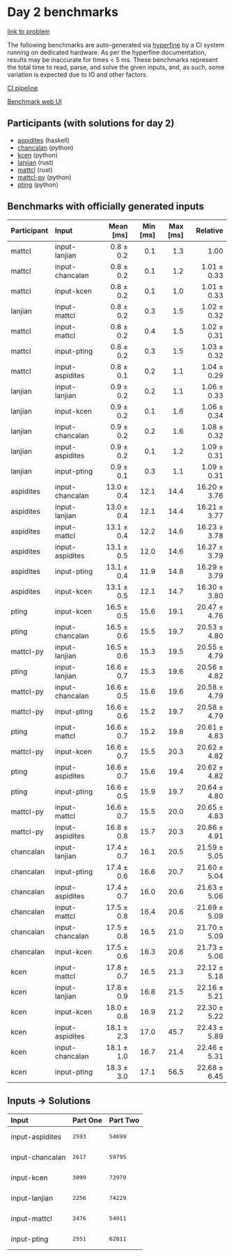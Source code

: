 # Day 2 benchmarks

[link to problem](https://adventofcode.com/2023/day/2)

The following benchmarks are auto-generated via
[hyperfine](https://github.com/sharkdp/hyperfine) by a CI system running on
dedicated hardware. As per the hyperfine documentation, results may be
inaccurate for times < 5 ms. These benchmarks represent the total time to read,
parse, and solve the given inputs, and, as such, some variation is expected due
to IO and other factors.

[CI pipeline](http://ci.papercode.net:8080/teams/main/pipelines/aoc2023)

[Benchmark web UI](https://aoc.ancalagon.black)


## Participants (with solutions for day 2)

- [aspidites](https://github.com/aspidites/aoc2023) (haskell)
- [chancalan](https://github.com/chancalan/aoc2023) (python)
- [kcen](https://github.com/kcen/aoc2023) (python)
- [lanjian](https://github.com/lanjian/aoc-2023) (rust)
- [mattcl](https://github.com/mattcl/aoc2023) (rust)
- [mattcl-py](https://github.com/mattcl/aoc2023-py) (python)
- [pting](https://github.com/pting/aoc2023) (python)


## Benchmarks with officially generated inputs

| Participant | Input | Mean [ms] | Min [ms] | Max [ms] | Relative |
|:---|:---|---:|---:|---:|---:|
| mattcl | input-lanjian | 0.8 ± 0.2 | 0.1 | 1.3 | 1.00 |
| mattcl | input-chancalan | 0.8 ± 0.2 | 0.1 | 1.2 | 1.01 ± 0.33 |
| mattcl | input-kcen | 0.8 ± 0.2 | 0.1 | 1.0 | 1.01 ± 0.33 |
| lanjian | input-mattcl | 0.8 ± 0.2 | 0.3 | 1.5 | 1.02 ± 0.32 |
| mattcl | input-mattcl | 0.8 ± 0.2 | 0.4 | 1.5 | 1.02 ± 0.31 |
| mattcl | input-pting | 0.8 ± 0.2 | 0.3 | 1.5 | 1.03 ± 0.32 |
| mattcl | input-aspidites | 0.8 ± 0.1 | 0.2 | 1.1 | 1.04 ± 0.29 |
| lanjian | input-lanjian | 0.9 ± 0.2 | 0.2 | 1.1 | 1.06 ± 0.33 |
| lanjian | input-kcen | 0.9 ± 0.2 | 0.1 | 1.6 | 1.06 ± 0.34 |
| lanjian | input-chancalan | 0.9 ± 0.2 | 0.2 | 1.6 | 1.08 ± 0.32 |
| lanjian | input-aspidites | 0.9 ± 0.2 | 0.1 | 1.2 | 1.09 ± 0.31 |
| lanjian | input-pting | 0.9 ± 0.1 | 0.3 | 1.1 | 1.09 ± 0.31 |
| aspidites | input-chancalan | 13.0 ± 0.4 | 12.1 | 14.4 | 16.20 ± 3.76 |
| aspidites | input-lanjian | 13.0 ± 0.4 | 12.1 | 14.4 | 16.21 ± 3.77 |
| aspidites | input-mattcl | 13.1 ± 0.4 | 12.2 | 14.6 | 16.23 ± 3.78 |
| aspidites | input-aspidites | 13.1 ± 0.5 | 12.0 | 14.6 | 16.27 ± 3.79 |
| aspidites | input-pting | 13.1 ± 0.4 | 11.9 | 14.8 | 16.29 ± 3.79 |
| aspidites | input-kcen | 13.1 ± 0.5 | 12.1 | 14.7 | 16.30 ± 3.80 |
| pting | input-kcen | 16.5 ± 0.5 | 15.6 | 19.1 | 20.47 ± 4.76 |
| pting | input-chancalan | 16.5 ± 0.6 | 15.5 | 19.7 | 20.53 ± 4.80 |
| mattcl-py | input-lanjian | 16.5 ± 0.6 | 15.3 | 19.5 | 20.55 ± 4.79 |
| pting | input-lanjian | 16.6 ± 0.7 | 15.3 | 19.6 | 20.56 ± 4.82 |
| mattcl-py | input-chancalan | 16.6 ± 0.5 | 15.6 | 19.6 | 20.58 ± 4.79 |
| mattcl-py | input-pting | 16.6 ± 0.6 | 15.2 | 19.7 | 20.58 ± 4.79 |
| pting | input-mattcl | 16.6 ± 0.7 | 15.2 | 19.8 | 20.61 ± 4.83 |
| mattcl-py | input-kcen | 16.6 ± 0.7 | 15.5 | 20.3 | 20.62 ± 4.82 |
| pting | input-aspidites | 16.6 ± 0.7 | 15.6 | 19.4 | 20.62 ± 4.82 |
| pting | input-pting | 16.6 ± 0.5 | 15.9 | 19.7 | 20.64 ± 4.80 |
| mattcl-py | input-mattcl | 16.6 ± 0.7 | 15.5 | 20.0 | 20.65 ± 4.83 |
| mattcl-py | input-aspidites | 16.8 ± 0.8 | 15.7 | 20.3 | 20.86 ± 4.91 |
| chancalan | input-lanjian | 17.4 ± 0.7 | 16.1 | 20.5 | 21.59 ± 5.05 |
| chancalan | input-pting | 17.4 ± 0.6 | 16.6 | 20.7 | 21.60 ± 5.04 |
| chancalan | input-aspidites | 17.4 ± 0.7 | 16.0 | 20.6 | 21.63 ± 5.06 |
| chancalan | input-mattcl | 17.5 ± 0.8 | 16.4 | 20.6 | 21.69 ± 5.09 |
| chancalan | input-chancalan | 17.5 ± 0.8 | 16.5 | 21.0 | 21.70 ± 5.09 |
| chancalan | input-kcen | 17.5 ± 0.6 | 16.3 | 20.6 | 21.73 ± 5.06 |
| kcen | input-mattcl | 17.8 ± 0.7 | 16.5 | 21.3 | 22.12 ± 5.18 |
| kcen | input-lanjian | 17.8 ± 0.9 | 16.8 | 21.5 | 22.16 ± 5.21 |
| kcen | input-kcen | 18.0 ± 0.8 | 16.9 | 21.2 | 22.30 ± 5.22 |
| kcen | input-aspidites | 18.1 ± 2.3 | 17.0 | 45.7 | 22.43 ± 5.89 |
| kcen | input-chancalan | 18.1 ± 1.0 | 16.7 | 21.4 | 22.46 ± 5.31 |
| kcen | input-pting | 18.3 ± 3.0 | 17.1 | 56.5 | 22.68 ± 6.45 |


## Inputs -> Solutions

| Input | Part One | Part Two |
|:---|:---|:---|
|input-aspidites|<pre>2593</pre>|<pre>54699</pre>|
|input-chancalan|<pre>2617</pre>|<pre>59795</pre>|
|input-kcen|<pre>3099</pre>|<pre>72970</pre>|
|input-lanjian|<pre>2256</pre>|<pre>74229</pre>|
|input-mattcl|<pre>2476</pre>|<pre>54911</pre>|
|input-pting|<pre>2551</pre>|<pre>62811</pre>|